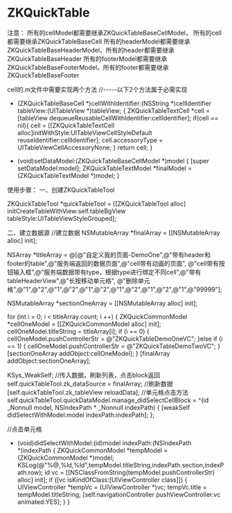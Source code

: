 # ZKQuickTable
注意：
所有的cellModel都需要继承ZKQuickTableBaseCellModel， 所有的cell都需要继承ZKQuickTableBaseCell
所有的headerModel都需要继承ZKQuickTableBaseHeaderModel，所有的header都需要继承ZKQuickTableBaseHeader
所有的footerModel都需要继承ZKQuickTableBaseFooterModel，所有的footer都需要继承ZKQuickTableBaseFooter

cell的.m文件中需要实现两个方法
//-----以下2个方法属于必需实现
+ (ZKQuickTableBaseCell *)cellWithIdentifier:(NSString *)cellIdentifier tableView:(UITableView *)tableView;
{
    ZKQuickTableTextCell *cell = [tableView dequeueReusableCellWithIdentifier:cellIdentifier];
    if(cell == nil){
        cell = [[ZKQuickTableTextCell alloc]initWithStyle:UITableViewCellStyleDefault reuseIdentifier:cellIdentifier];
        cell.accessoryType = UITableViewCellAccessoryNone;
    }
    return cell;
}
- (void)setDataModel:(ZKQuickTableBaseCellModel *)model
{
    [super setDataModel:model];
    ZKQuickTableTextModel *finalModel = (ZKQuickTableTextModel *)model;
}


使用步骤：
一、创建ZKQuickTableTool

ZKQuickTableTool *quickTableTool = [[ZKQuickTableTool alloc] initCreateTableWithView:self.tableBgView tableStyle:UITableViewStyleGrouped];

二、建立数据源
//建立数据
NSMutableArray *finalArray = [[NSMutableArray alloc] init];

NSArray *titleArray = @[@"自定义我的页面-DemoOne",@"带有header和footer的table",@"服务端返回的数据页面",@"cell带有动画的页面",
    @"cell带有按钮输入框",@"服务端数据带有type，根据type进行绑定不同cell",@"带有tableHeaderView",@"长按移动单元格",
    @"删除单元格",@"1",@"2",@"1",@"2",@"1",@"2",@"1",@"2",@"1",@"2",@"1",@"99999"];
    
NSMutableArray *sectionOneArray = [[NSMutableArray alloc] init];

for (int i = 0; i < titleArray.count; i ++) {
    ZKQuickCommonModel *cellOneModel = [[ZKQuickCommonModel alloc] init];
    cellOneModel.titleString = titleArray[i];
    if (i == 0) {
        cellOneModel.pushControllerStr = @"ZKQuickTableDemoOneVC";
    }else if (i == 1)
    {
        cellOneModel.pushControllerStr = @"ZKQuickTableDemoTwoVC";
    }
    [sectionOneArray addObject:cellOneModel];
}
[finalArray addObject:sectionOneArray];

KSys_WeakSelf;
//传入数据，刷新列表，点击block返回
self.quickTableTool.zk_dataSource = finalArray;
//刷新数据
[self.quickTableTool.zk_tableView reloadData];
//单元格点击方法
self.quickTableTool.quickDataModel.manage_didSelectCellBlock = ^(id  _Nonnull model, NSIndexPath * _Nonnull indexPath) {
    [weakSelf didSelectWithModel:model indexPath:indexPath];
};
    
//点击单元格
- (void)didSelectWithModel:(id)model indexPath:(NSIndexPath *)indexPath
{
    ZKQuickCommonModel *tempModel = (ZKQuickCommonModel *)model;
    KSLog(@"%@,%ld,%ld",tempModel.titleString,indexPath.section,indexPath.row);
    id vc = [[NSClassFromString(tempModel.pushControllerStr) alloc] init];
    if ([vc isKindOfClass:[UIViewController class]]) {
        UIViewController *tempVc = (UIViewController *)vc;
        tempVc.title = tempModel.titleString;
        [self.navigationController pushViewController:vc animated:YES];
    }
}
